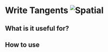 # Write Tangents ![Spatial](https://img.shields.io/badge/Spatial-955195)

## What is it useful for?


## How to use
